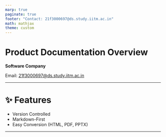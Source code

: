 ```yaml
---
marp: true
paginate: true
footer: "Contact: 21f3000697@ds.study.iitm.ac.in"
math: mathjax
theme: custom
---
```


<style>
section {
  font-family: "Arial", sans-serif;
}
section.title {
  background: linear-gradient(135deg, #4f46e5, #3b82f6);
  color: white;
  text-align: center;
}
section.styled {
  font-size: 28px;
  background: #e4f2fb;
  color: #1a232d;
  padding: 30px;
  border-radius: 12px;
}
footer {
  font-size: 14px;
  color: #555;
}
</style>

<!-- _class: title -->

# Product Documentation Overview

**Software Company**

Email: 21f3000697@ds.study.iitm.ac.in

---

<!-- _backgroundImage: url('background.jpg') -->
<!-- _backgroundSize: cover -->

# ✨ Features

- Version Controlled  
- Markdown-First  
- Easy Conversion (HTML, PDF, PPTX)  

---
